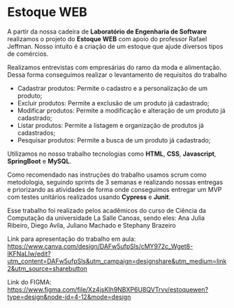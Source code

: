 # Estoque WEB

A partir da nossa cadeira de **Laboratório de Engenharia de Software** realizamos o projeto do **Estoque WEB** com apoio do professor Rafael Jeffman. 
Nosso intuito é a criação de um estoque que ajude diversos tipos de comércios. 

Realizamos entrevistas com empresárias do ramo da moda e alimentação. Dessa forma conseguimos realizar o levantamento de requisitos do trabalho   
- Cadastrar produtos: Permite o cadastro e a personalização de um produto;
- Excluir produtos: Permite a exclusão de um produto já cadastrado;
- Modificar produtos: Permite a modificação e alteração de um produto já cadastrado;
- Listar produtos: Permite a listagem e organização de produtos já cadastrados;
- Pesquisar produtos: Permite a busca de um produto já cadastrado;

Utilizamos no nosso trabalho tecnologias como **HTML**, **CSS**, **Javascript**, **SpringBoot** e **MySQL**.

Como recomendado nas instruções do trabalho usamos scrum como metodologia, 
seguindo sprints de 3 semanas e realizando nossas entregas e priorizando as atividades de forma onde 
conseguimos entregar um MVP com testes unitários realizados usando **Cypress** e **Junit**.

Esse trabalho foi realizado pelos acadêmicos do curso de Ciência da Computação da universidade La Salle Canoas, sendo eles: 
Ana Julia Ribeiro, Diego Avila, Juliano Machado e Stephany Brazeiro 

Link para apresentação do trabalho em aula:
https://www.canva.com/design/DAFw5ufpSls/cMY972c_Wget8-lKFNaLIw/edit?utm_content=DAFw5ufpSls&utm_campaign=designshare&utm_medium=link2&utm_source=sharebutton

Link do FIGMA:
https://www.figma.com/file/Xz4jsKIh9NBXP6U8QVTrvv/estoquewen?type=design&node-id=4-12&mode=design
